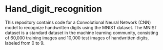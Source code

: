 # Hand_digit_recognition
This repository contains code for a Convolutional Neural Network (CNN) model to recognize handwritten digits using the MNIST dataset. The MNIST dataset is a standard dataset in the machine learning community, consisting of 60,000 training images and 10,000 test images of handwritten digits, labeled from 0 to 9.

